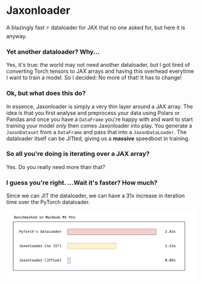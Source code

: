 # Jaxonloader

A blazingly fast ⚡️ dataloader for JAX that no one asked for, but here it is anyway.

### Yet another dataloader? Why...

Yes, it's true: the world may not need another dataloader, but I got tired of converting Torch tensors to JAX arrays and having this overhead everytime I want to train a model. So I decided: No more of that! It has to change!

### Ok, but what does this do?

In essence, Jaxonloader is simply a very thin layer around a JAX array. The idea is that you first analyse and preprocess your data using Polars or Pandas and once you have a `DataFrame` you're happy with and want to start training your model _only_ then comes Jaxonloader into play. You generate a `JaxonDataset` from a `DataFrame` and pass that into a `JaxonDataLoader`. The dataloader itself can be JITted, giving us a **massive** speedbost in training.

### So all you're doing is iterating over a JAX array?

Yes. Do you really need more than that?

### I guess you're right. ...Wait it's faster? How much?

Since we can JIT the dataloader, we can have a 31x increase in iteration time over the PyTorch dataloader.

![Performance](/images/performance.png)
